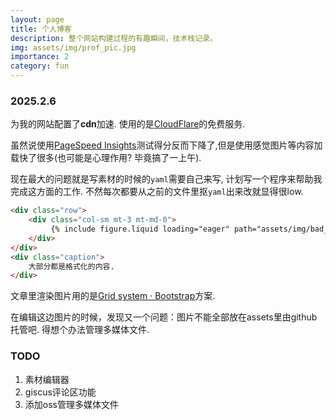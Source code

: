```yaml
---
layout: page
title: 个人博客
description: 整个网站构建过程的有趣瞬间，技术栈记录。
img: assets/img/prof_pic.jpg
importance: 2
category: fun
---
```


### 2025.2.6

为我的网站配置了**cdn**加速. 使用的是[CloudFlare](https://www.cloudflare-cn.com/)的免费服务.

虽然说使用[PageSpeed Insights](https://pagespeed.web.dev/)测试得分反而下降了,但是使用感觉图片等内容加载快了很多(也可能是心理作用? 毕竟搞了一上午).  

现在最大的问题就是写素材的时候的`yaml`需要自己来写, 计划写一个程序来帮助我完成这方面的工作. 不然每次都要从之前的文件里抠`yaml`出来改就显得很low.

```html
<div class="row">
    <div class="col-sm mt-3 mt-md-0">
         {% include figure.liquid loading="eager" path="assets/img/bad_yaml.jpg" title="image" class="img-fluid rounded z-depth-1" %}       
    </div>             
</div>
<div class="caption">
    大部分都是格式化的内容. 
</div>
```

文章里渲染图片用的是[Grid system · Bootstrap](https://getbootstrap.com/docs/4.0/layout/grid/)方案. 

在编辑这边图片的时候，发现又一个问题：图片不能全部放在assets里由github托管吧. 得想个办法管理多媒体文件. 

### TODO

1. 素材编辑器
2. giscus评论区功能
3. 添加oss管理多媒体文件

